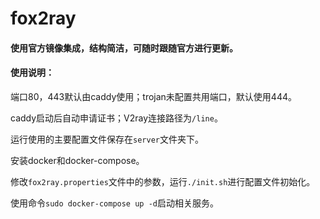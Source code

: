 # fox2ray


#### 使用官方镜像集成，结构简洁，可随时跟随官方进行更新。

#### 使用说明：

端口80，443默认由caddy使用；trojan未配置共用端口，默认使用444。

caddy启动后自动申请证书；V2ray连接路径为`/line`。

运行使用的主要配置文件保存在`server`文件夹下。

安装docker和docker-compose。

修改`fox2ray.properties`文件中的参数，运行`./init.sh`进行配置文件初始化。

使用命令`sudo docker-compose up -d`启动相关服务。
